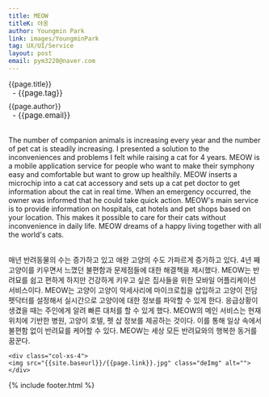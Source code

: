 ```yaml
---
title: MEOW
titleK: 야옹
author: Youngmin Park
link: images/YoungminPark
tag: UX/UI/Service
layout: post
email: pym3220@naver.com
---	
```


<div class="container">

<div class="deDep">
{{page.title}}<br>
<p style="font-size:15px; margin:0px; padding:0px 0px 0px 8px; margin:0px 0px 8px 0px;">- {{page.tag}}</p>
{{page.author}}<br>
<p style="font-size:15px; margin:0px; padding:0px 0px 0px 8px;">- {{page.email}}</p>
</div>

<br>

<div class="det lato">

<!--영문-->

The number of companion animals is increasing every year and the number of pet cat is steadily increasing. I presented a solution to the inconveniences and problems I felt while raising a cat for 4 years.
MEOW is a mobile application service for people who want to make their symphony easy and comfortable but want to grow up healthily. MEOW inserts a microchip into a cat cat accessory and sets up a cat pet doctor to get information about the cat in real time. When an emergency occurred, the owner was informed that he could take quick action. MEOW's main service is to provide information on hospitals, cat hotels and pet shops based on your location. This makes it possible to care for their cats without inconvenience in daily life.
MEOW dreams of a happy living together with all the world's cats.

<!--영문-->

</div>


<div class="noto">
<!--국문-->

<br>
매년 반려동물의 수는 증가하고 있고 애완 고양의 수도 가파르게 증가하고 있다. 4년 째 고양이를 키우면서 느꼈던 불편함과 문제점들에 대한 해결책을 제시했다. 
MEOW는 반려묘를 쉽고 편하게 하지만 건강하게 키우고 싶은 집사들을 위한 모바일 어플리케이션 서비스이다. MEOW는 고양이 고양이 악세사리에 마이크로칩을 삽입하고 고양이 전담 펫닥터를 설정해서 실시간으로 고양이에 대한 정보를 파악할 수 있게 한다. 응급상황이 생겼을 때는 주인에게 알려 빠른 대처를 할 수 있게 했다. MEOW의 메인 서비스는 현재 위치에 기반한 병원, 고양이 호텔, 펫 샵 정보를 제공하는 것이다. 이를 통해 일상 속에서 불편함 없이 반려묘를 케어할 수 있다. 
MEOW는 세상 모든 반려묘와의 행복한 동거를 꿈꾼다.

<!--국문-->

</div>

<div class="row noto">
	
	<div class="col-xs-4">
	<img src="{{site.baseurl}}/{{page.link}}.jpg" class="deImg" alt=""></div>
	
</div>

	

</div> 

{% include footer.html %}